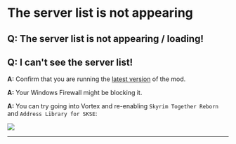 # The server list is not appearing

## Q: The server list is not appearing / loading!

## Q: I can't see the server list!

**A:** Confirm that you are running the [latest version](https://www.nexusmods.com/skyrimspecialedition/mods/69993?tab=files) of the mod.

**A:** Your Windows Firewall might be blocking it.

**A:** You can try going into Vortex and re-enabling `Skyrim Together Reborn` and `Address Library for SKSE`:

![](https://i.imgur.com/4mpw8ca.gif)

***
